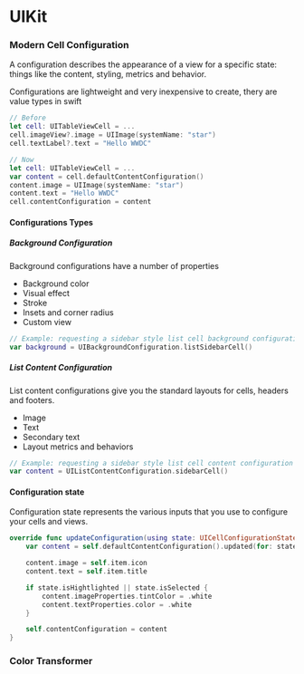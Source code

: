 # UIKit

### Modern Cell Configuration

A configuration describes the appearance of a view for a specific state: things like the content, styling, metrics and behavior.

Configurations are lightweight and very inexpensive to create, thery are value types in swift

```swift
// Before
let cell: UITableViewCell = ...
cell.imageView?.image = UIImage(systemName: "star")
cell.textLabel?.text = "Hello WWDC"

// Now
let cell: UITableViewCell = ...
var content = cell.defaultContentConfiguration()
content.image = UIImage(systemName: "star")
content.text = "Hello WWDC"
cell.contentConfiguration = content
```

#### Configurations Types

##### Background Configuration

Background configurations have a number of properties

* Background color
* Visual effect
* Stroke
* Insets and corner radius
* Custom view

```swift
// Example: requesting a sidebar style list cell background configuration
var background = UIBackgroundConfiguration.listSidebarCell()
```

##### List Content Configuration

List content configurations give you the standard layouts for cells, headers and footers.
* Image
* Text
* Secondary text
* Layout metrics and behaviors

```swift
// Example: requesting a sidebar style list cell content configuration
var content = UIListContentConfiguration.sidebarCell()
```

#### Configuration state

Configuration state represents the various inputs that you use to configure your cells and views.

```swift
override func updateConfiguration(using state: UICellConfigurationState) {
    var content = self.defaultContentConfiguration().updated(for: state)

    content.image = self.item.icon
    content.text = self.item.title

    if state.isHightlighted || state.isSelected {
        content.imageProperties.tintColor = .white
        content.textProperties.color = .white
    }

    self.contentConfiguration = content
}
```

### Color Transformer
